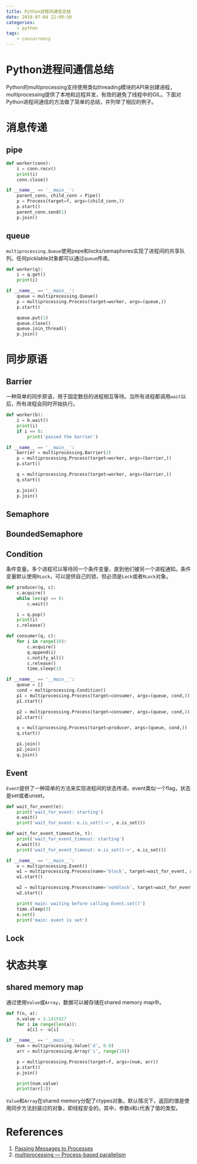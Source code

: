 ```yaml
---
title: Python进程间通信总结
date: 2018-07-04 22:09:50
categories:
    - python
tags:
    - concurrency
---
```


# Python进程间通信总结

Python的multiprocessing支持使用类似threading模块的API来创建进程，multiprocessing提供了本地和远程并发，有效的避免了线程中的GIL。下面对Python进程间通信的方法做了简单的总结，并列举了相应的例子。

# 消息传递

## pipe

```python
def worker(conn):
    i = conn.recv()
    print(i)
    conn.close()

if __name__ == '__main__':
    parent_conn, child_conn = Pipe()
    p = Process(target=f, args=(child_conn,))
    p.start()
    parent_conn.send(1)
    p.join()
```

## queue

`multiprocessing.Queue`使用pepe和locks/semaphores实现了进程间的共享队列。任何picklable对象都可以通过`queue`传递。

```python
def worker(q):
    i = q.get()
    print(i)

if __name__ == '__main__':
    queue = multiprocessing.Queue()
    p = multiprocessing.Process(target=worker, args=(queue,))
    p.start()

    queue.put(1)
    queue.close()
    queue.join_thread()
    p.join()
```

# 同步原语

## Barrier

一种简单的同步原语，用于固定数目的进程相互等待。当所有进程都调用`wait`以后，所有进程会同时开始执行。

```python
def worker(b):
    i = b.wait()
    print(i)
    if i == 0:
        print('passed the barrier')

if __name__ == '__main__':
    barrier = multiprocessing.Barrier(2)
    p = multiprocessing.Process(target=worker, args=(barrier,))
    p.start()

    q = multiprocessing.Process(target=worker, args=(barrier,))
    q.start()

    p.join()
    p.join()
```

## Semaphore

## BoundedSemaphore

## Condition

条件变量。多个进程可以等待同一个条件变量，直到他们被另一个进程通知。条件变量默认使用`RLock`，可以提供自己的锁，但必须是`Lock`或者`RLock`对象。

```python
def producer(q, c):
    c.acquire()
    while len(q) == 0:
        c.wait()

    i = q.pop()
    print(i)
    c.release()

def consumer(q, c):
    for i in range(10):
        c.acquire()
        q.append(i)
        c.notify_all()
        c.release()
        time.sleep(1)

if __name__ == '__main__':
    queue = []
    cond = multiprocessing.Condition()
    p1 = multiprocessing.Process(target=consumer, args=(queue, cond,))
    p1.start()

    p2 = multiprocessing.Process(target=consumer, args=(queue, cond,))
    p2.start()

    q = multiprocessing.Process(target=producer, args=(queue, cond,))
    q.start()

    p1.join()
    p2.join()
    q.join()
```

## Event

`Event`提供了一种简单的方法来实现进程间的状态传递。event类似一个flag，状态是set或者unset。

```python
def wait_for_event(e):
    print('wait_for_event: starting')
    e.wait()
    print('wait_for_event: e.is_set()->', e.is_set())

def wait_for_event_timeout(e, t):
    print('wait_for_event_timeout: starting')
    e.wait(t)
    print('wait_for_event_timeout: e.is_set()->', e.is_set())

if __name__ == '__main__':
    e = multiprocessing.Event()
    w1 = multiprocessing.Process(name='block', target=wait_for_event, args=(e,))
    w1.start()

    w2 = multiprocessing.Process(name='nonblock', target=wait_for_event_timeout, args=(e, 2))
    w2.start()

    print('main: waiting before calling Event.set()')
    time.sleep(3)
    e.set()
    print('main: event is set')
```

## Lock

# 状态共享

## shared memory map

通过使用`Value`或`Array`，数据可以被存储在shared memory map中。

```python
def f(n, a):
    n.value = 3.1415927
    for i in range(len(a)):
        a[i] = -a[i]

if __name__ == '__main__':
    num = multiprocessing.Value('d', 0.0)
    arr = multiprocessing.Array('i', range(10))

    p = multiprocessing.Process(target=f, args=(num, arr))
    p.start()
    p.join()

    print(num.value)
    print(arr[:])
```

`Value`和`Array`在shared memory分配了ctypes对象。默认情况下，返回的值是使用同步方法封装过的对象，即线程安全的。其中，参数`d`和`i`代表了值的类型。

# References

1. [Passing Messages to Processes](https://pymotw.com/3/multiprocessing/communication.html)
2. [multiprocessing — Process-based parallelism](https://docs.python.org/3/library/multiprocessing.html)
